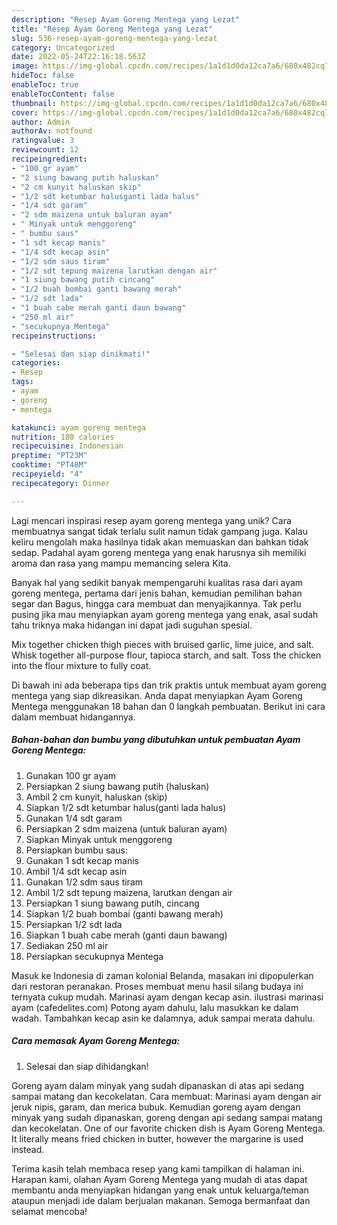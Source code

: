 ```yaml
---
description: "Resep Ayam Goreng Mentega yang Lezat"
title: "Resep Ayam Goreng Mentega yang Lezat"
slug: 536-resep-ayam-goreng-mentega-yang-lezat
category: Uncategorized
date: 2022-05-24T22:16:18.563Z
image: https://img-global.cpcdn.com/recipes/1a1d1d0da12ca7a6/680x482cq70/ayam-goreng-mentega-foto-resep-utama.jpg
hideToc: false
enableToc: true
enableTocContent: false
thumbnail: https://img-global.cpcdn.com/recipes/1a1d1d0da12ca7a6/680x482cq70/ayam-goreng-mentega-foto-resep-utama.jpg
cover: https://img-global.cpcdn.com/recipes/1a1d1d0da12ca7a6/680x482cq70/ayam-goreng-mentega-foto-resep-utama.jpg
author: Admin
authorAv: notfound
ratingvalue: 3
reviewcount: 12
recipeingredient:
- "100 gr ayam"
- "2 siung bawang putih haluskan"
- "2 cm kunyit haluskan skip"
- "1/2 sdt ketumbar halusganti lada halus"
- "1/4 sdt garam"
- "2 sdm maizena untuk baluran ayam"
- " Minyak untuk menggoreng"
- " bumbu saus"
- "1 sdt kecap manis"
- "1/4 sdt kecap asin"
- "1/2 sdm saus tiram"
- "1/2 sdt tepung maizena larutkan dengan air"
- "1 siung bawang putih cincang"
- "1/2 buah bombai ganti bawang merah"
- "1/2 sdt lada"
- "1 buah cabe merah ganti daun bawang"
- "250 ml air"
- "secukupnya Mentega"
recipeinstructions:

- "Selesai dan siap dinikmati!"
categories:
- Resep
tags:
- ayam
- goreng
- mentega

katakunci: ayam goreng mentega 
nutrition: 180 calories
recipecuisine: Indonesian
preptime: "PT23M"
cooktime: "PT48M"
recipeyield: "4"
recipecategory: Dinner

---
```





Lagi mencari inspirasi resep ayam goreng mentega yang unik? Cara membuatnya sangat tidak terlalu sulit namun tidak gampang juga. Kalau keliru mengolah maka hasilnya tidak akan memuaskan dan bahkan tidak sedap. Padahal ayam goreng mentega yang enak harusnya sih memiliki aroma dan rasa yang mampu memancing selera Kita.





Banyak hal yang sedikit banyak mempengaruhi kualitas rasa dari ayam goreng mentega, pertama dari jenis bahan, kemudian pemilihan bahan segar dan Bagus, hingga cara membuat dan menyajikannya. Tak perlu pusing jika mau menyiapkan ayam goreng mentega yang enak,      asal sudah tahu triknya maka hidangan ini dapat jadi suguhan spesial.














Mix together chicken thigh pieces with bruised garlic, lime juice, and salt. Whisk together all-purpose flour, tapioca starch, and salt. Toss the chicken into the flour mixture to fully coat.






Di bawah ini ada beberapa tips dan trik praktis untuk membuat ayam goreng mentega yang siap dikreasikan. Anda dapat menyiapkan Ayam Goreng Mentega menggunakan 18 bahan dan 0 langkah pembuatan. Berikut ini cara dalam membuat hidangannya.

<!--inarticleads1-->

##### Bahan-bahan dan bumbu yang dibutuhkan untuk pembuatan Ayam Goreng Mentega:

1. Gunakan 100 gr ayam
1. Persiapkan 2 siung bawang putih (haluskan)
1. Ambil 2 cm kunyit, haluskan (skip)
1. Siapkan 1/2 sdt ketumbar halus(ganti lada halus)
1. Gunakan 1/4 sdt garam
1. Persiapkan 2 sdm maizena (untuk baluran ayam)
1. Siapkan  Minyak untuk menggoreng
1. Persiapkan  bumbu saus:
1. Gunakan 1 sdt kecap manis
1. Ambil 1/4 sdt kecap asin
1. Gunakan 1/2 sdm saus tiram
1. Ambil 1/2 sdt tepung maizena, larutkan dengan air
1. Persiapkan 1 siung bawang putih, cincang
1. Siapkan 1/2 buah bombai (ganti bawang merah)
1. Persiapkan 1/2 sdt lada
1. Siapkan 1 buah cabe merah (ganti daun bawang)
1. Sediakan 250 ml air
1. Persiapkan secukupnya Mentega


Masuk ke Indonesia di zaman kolonial Belanda, masakan ini dipopulerkan dari restoran peranakan. Proses membuat menu hasil silang budaya ini ternyata cukup mudah. Marinasi ayam dengan kecap asin. ilustrasi marinasi ayam (cafedelites.com) Potong ayam dahulu, lalu masukkan ke dalam wadah. Tambahkan kecap asin ke dalamnya, aduk sampai merata dahulu. 

<!--inarticleads2-->

##### Cara memasak Ayam Goreng Mentega:


1. Selesai dan siap dihidangkan!

Goreng ayam dalam minyak yang sudah dipanaskan di atas api sedang sampai matang dan kecokelatan. Cara membuat: Marinasi ayam dengan air jeruk nipis, garam, dan merica bubuk. Kemudian goreng ayam dengan minyak yang sudah dipanaskan, goreng dengan api sedang sampai matang dan kecokelatan. One of our favorite chicken dish is Ayam Goreng Mentega. It literally means fried chicken in butter, however the margarine is used instead. 

Terima kasih telah membaca resep yang kami tampilkan di halaman ini. Harapan kami, olahan Ayam Goreng Mentega yang mudah di atas dapat membantu anda menyiapkan hidangan yang enak untuk keluarga/teman ataupun menjadi ide dalam berjualan makanan. Semoga bermanfaat dan selamat mencoba!
